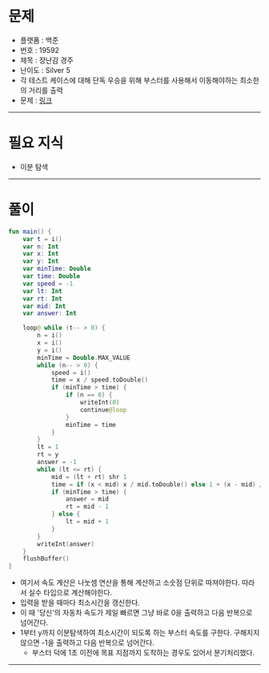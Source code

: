 # 문제
- 플랫폼 : 백준
- 번호 : 19592
- 제목 : 장난감 경주
- 난이도 : Silver 5
- 각 테스트 케이스에 대해 단독 우승을 위해 부스터를 사용해서 이동해야하는 최소한의 거리를 출력
- 문제 : <a href="https://www.acmicpc.net/problem/19592" target="_blank">링크</a>

---

# 필요 지식
- 이분 탐색

---

# 풀이
```kotlin
fun main() {
    var t = i()
    var n: Int
    var x: Int
    var y: Int
    var minTime: Double
    var time: Double
    var speed = -1
    var lt: Int
    var rt: Int
    var mid: Int
    var answer: Int

    loop@ while (t-- > 0) {
        n = i()
        x = i()
        y = i()
        minTime = Double.MAX_VALUE
        while (n-- > 0) {
            speed = i()
            time = x / speed.toDouble()
            if (minTime > time) {
                if (n == 0) {
                    writeInt(0)
                    continue@loop
                }
                minTime = time
            }
        }
        lt = 1
        rt = y
        answer = -1
        while (lt <= rt) {
            mid = (lt + rt) shr 1
            time = if (x < mid) x / mid.toDouble() else 1 + (x - mid) / speed.toDouble()
            if (minTime > time) {
                answer = mid
                rt = mid - 1
            } else {
                lt = mid + 1
            }
        }
        writeInt(answer)
    }
    flushBuffer()
}
```
- 여기서 속도 계산은 나눗셈 연산을 통해 계산하고 소숫점 단위로 따져야한다. 따라서 실수 타입으로 계산해야한다.
- 입력을 받을 때마다 최소시간을 갱신한다.
- 이 때 '당신'의 자동차 속도가 제일 빠르면 그냥 바로 0을 출력하고 다음 반복으로 넘어간다.
- 1부터 y까지 이분탐색하여 최소시간이 되도록 하는 부스터 속도를 구한다. 구해지지 않으면 -1을 출력하고 다음 반복으로 넘어간다.
  - 부스터 덕에 1초 이전에 목표 지점까지 도착하는 경우도 있어서 분기처리했다.

---
